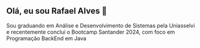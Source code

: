 ## Olá, eu sou Rafael Alves 👋


Sou graduando em Análise e Desenvolvimento de Sistemas pela Uniasselvi e recentemente conclui o Bootcamp Santander 2024, com foco em Programação BackEnd em Java
<!--
**Rafael540/Rafael540** is a ✨ _special_ ✨ repository because its `README.md` (this file) appears on your GitHub profile.

Here are some ideas to get you started:

- 🔭 I’m currently working on ...
- 🌱 I’m currently learning ...
- 👯 I’m looking to collaborate on ...
- 🤔 I’m looking for help with ...
- 💬 Ask me about ...
- 📫 How to reach me: ...
- 😄 Pronouns: ...
- ⚡ Fun fact: ...
-->
